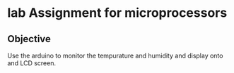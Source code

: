 # lab Assignment for microprocessors

## Objective 

Use the arduino to monitor the tempurature and humidity and display onto and LCD screen. 
